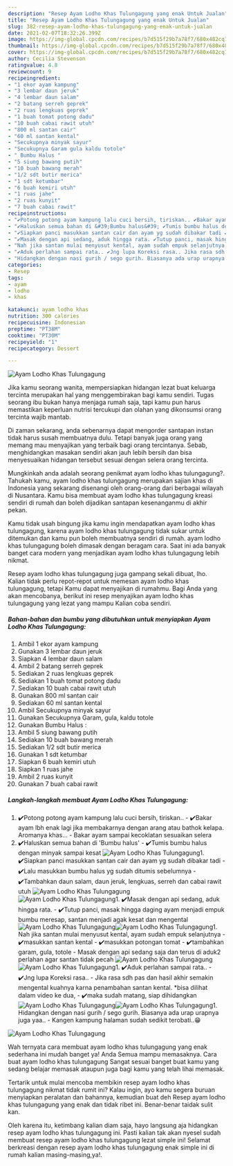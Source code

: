 ```yaml
---
description: "Resep Ayam Lodho Khas Tulungagung yang enak Untuk Jualan"
title: "Resep Ayam Lodho Khas Tulungagung yang enak Untuk Jualan"
slug: 382-resep-ayam-lodho-khas-tulungagung-yang-enak-untuk-jualan
date: 2021-02-07T18:32:26.399Z
image: https://img-global.cpcdn.com/recipes/b7d515f29b7a78f7/680x482cq70/ayam-lodho-khas-tulungagung-foto-resep-utama.jpg
thumbnail: https://img-global.cpcdn.com/recipes/b7d515f29b7a78f7/680x482cq70/ayam-lodho-khas-tulungagung-foto-resep-utama.jpg
cover: https://img-global.cpcdn.com/recipes/b7d515f29b7a78f7/680x482cq70/ayam-lodho-khas-tulungagung-foto-resep-utama.jpg
author: Cecilia Stevenson
ratingvalue: 4.8
reviewcount: 9
recipeingredient:
- "1 ekor ayam kampung"
- "3 lembar daun jeruk"
- "4 lembar daun salam"
- "2 batang serreh geprek"
- "2 ruas lengkuas geprek"
- "1 buah tomat potong dadu"
- "10 buah cabai rawit utuh"
- "800 ml santan cair"
- "60 ml santan kental"
- "Secukupnya minyak sayur"
- "Secukupnya Garam gula kaldu totole"
- " Bumbu Halus "
- "5 siung bawang putih"
- "10 buah bawang merah"
- "1/2 sdt butir merica"
- "1 sdt ketumbar"
- "6 buah kemiri utuh"
- "1 ruas jahe"
- "2 ruas kunyit"
- "7 buah cabai rawit"
recipeinstructions:
- "✔️Potong potong ayam kampung lalu cuci bersih, tiriskan.. ✔️Bakar ayam lbh enak lagi jika membakarnya dengan arang atau bathok kelapa. Aromanya khas... Bakar ayam sampai kecoklatan sesuaikan selera"
- "✔️Haluskan semua bahan di &#39;Bumbu halus&#39; ✔️Tumis bumbu halus dengan minyak sampai kesat"
- "✔️Siapkan panci masukkan santan cair dan ayam yg sudah dibakar tadi ✔️Lalu masukkan bumbu halus yg sudah ditumis sebelumnya ✔️Tambahkan daun salam, daun jeruk, lengkuas, serreh dan cabai rawit utuh"
- "✔️Masak dengan api sedang, aduk hingga rata. ✔️Tutup panci, masak hingga daging ayam menjadi empuk bumbu meresap, santan menjadi agak kesat dan mengental"
- "Nah jika santan mulai menyusut kental, ayam sudah empuk selanjutnya ✔️masukkan santan kental ✔️masukkan potongan tomat  ✔️tambahkan garam, gula, totole Masak dengan api sedang saja dan terus di aduk2 perlahan agar santan tidak pecah"
- "✔️Aduk perlahan sampai rata.. ✔️Jng lupa Koreksi rasa.. Jika rasa sdh pas dan hasil akhir semakin mengental kuahnya karna penambahan santan kental. *bisa dilihat dalam video ke dua, ✔️maka sudah matang, siap dihidangkan"
- "Hidangkan dengan nasi gurih / sego gurih. Biasanya ada urap urapnya juga yaa.. Kangen kampung halaman sudah sedikit terobati..😁"
categories:
- Resep
tags:
- ayam
- lodho
- khas

katakunci: ayam lodho khas 
nutrition: 300 calories
recipecuisine: Indonesian
preptime: "PT38M"
cooktime: "PT30M"
recipeyield: "1"
recipecategory: Dessert

---
```



![Ayam Lodho Khas Tulungagung](https://img-global.cpcdn.com/recipes/b7d515f29b7a78f7/680x482cq70/ayam-lodho-khas-tulungagung-foto-resep-utama.jpg)

Jika kamu seorang wanita, mempersiapkan hidangan lezat buat keluarga tercinta merupakan hal yang menggembirakan bagi kamu sendiri. Tugas seorang ibu bukan hanya menjaga rumah saja, tapi kamu pun harus memastikan keperluan nutrisi tercukupi dan olahan yang dikonsumsi orang tercinta wajib mantab.

Di zaman  sekarang, anda sebenarnya dapat mengorder santapan instan tidak harus susah membuatnya dulu. Tetapi banyak juga orang yang memang mau menyajikan yang terbaik bagi orang tercintanya. Sebab, menghidangkan masakan sendiri akan jauh lebih bersih dan bisa menyesuaikan hidangan tersebut sesuai dengan selera orang tercinta. 



Mungkinkah anda adalah seorang penikmat ayam lodho khas tulungagung?. Tahukah kamu, ayam lodho khas tulungagung merupakan sajian khas di Indonesia yang sekarang disenangi oleh orang-orang dari berbagai wilayah di Nusantara. Kamu bisa membuat ayam lodho khas tulungagung kreasi sendiri di rumah dan boleh dijadikan santapan kesenanganmu di akhir pekan.

Kamu tidak usah bingung jika kamu ingin mendapatkan ayam lodho khas tulungagung, karena ayam lodho khas tulungagung tidak sukar untuk ditemukan dan kamu pun boleh membuatnya sendiri di rumah. ayam lodho khas tulungagung boleh dimasak dengan beragam cara. Saat ini ada banyak banget cara modern yang menjadikan ayam lodho khas tulungagung lebih nikmat.

Resep ayam lodho khas tulungagung juga gampang sekali dibuat, lho. Kalian tidak perlu repot-repot untuk memesan ayam lodho khas tulungagung, tetapi Kamu dapat menyajikan di rumahmu. Bagi Anda yang akan mencobanya, berikut ini resep menyajikan ayam lodho khas tulungagung yang lezat yang mampu Kalian coba sendiri.

<!--inarticleads1-->

##### Bahan-bahan dan bumbu yang dibutuhkan untuk menyiapkan Ayam Lodho Khas Tulungagung:

1. Ambil 1 ekor ayam kampung
1. Gunakan 3 lembar daun jeruk
1. Siapkan 4 lembar daun salam
1. Ambil 2 batang serreh geprek
1. Sediakan 2 ruas lengkuas geprek
1. Sediakan 1 buah tomat potong dadu
1. Sediakan 10 buah cabai rawit utuh
1. Gunakan 800 ml santan cair
1. Sediakan 60 ml santan kental
1. Ambil Secukupnya minyak sayur
1. Gunakan Secukupnya Garam, gula, kaldu totole
1. Gunakan  Bumbu Halus :
1. Ambil 5 siung bawang putih
1. Sediakan 10 buah bawang merah
1. Sediakan 1/2 sdt butir merica
1. Gunakan 1 sdt ketumbar
1. Siapkan 6 buah kemiri utuh
1. Siapkan 1 ruas jahe
1. Ambil 2 ruas kunyit
1. Gunakan 7 buah cabai rawit




<!--inarticleads2-->

##### Langkah-langkah membuat Ayam Lodho Khas Tulungagung:

1. ✔️Potong potong ayam kampung lalu cuci bersih, tiriskan.. - ✔️Bakar ayam lbh enak lagi jika membakarnya dengan arang atau bathok kelapa. Aromanya khas... - Bakar ayam sampai kecoklatan sesuaikan selera
1. ✔️Haluskan semua bahan di &#39;Bumbu halus&#39; - ✔️Tumis bumbu halus dengan minyak sampai kesat
<img src="//assets-global.cpcdn.com/assets/icons/button_play-2c75c40dde080a61004c1f40b05d8f140eaff45d7e9e6481dc71c63d2e7c4909.png" alt="Ayam Lodho Khas Tulungagung">1. ✔️Siapkan panci masukkan santan cair dan ayam yg sudah dibakar tadi - ✔️Lalu masukkan bumbu halus yg sudah ditumis sebelumnya - ✔️Tambahkan daun salam, daun jeruk, lengkuas, serreh dan cabai rawit utuh
<img src="//assets-global.cpcdn.com/assets/icons/button_play-2c75c40dde080a61004c1f40b05d8f140eaff45d7e9e6481dc71c63d2e7c4909.png" alt="Ayam Lodho Khas Tulungagung"><img src="//assets-global.cpcdn.com/assets/icons/button_play-2c75c40dde080a61004c1f40b05d8f140eaff45d7e9e6481dc71c63d2e7c4909.png" alt="Ayam Lodho Khas Tulungagung">1. ✔️Masak dengan api sedang, aduk hingga rata. - ✔️Tutup panci, masak hingga daging ayam menjadi empuk bumbu meresap, santan menjadi agak kesat dan mengental
<img src="//assets-global.cpcdn.com/assets/icons/button_play-2c75c40dde080a61004c1f40b05d8f140eaff45d7e9e6481dc71c63d2e7c4909.png" alt="Ayam Lodho Khas Tulungagung"><img src="//assets-global.cpcdn.com/assets/icons/button_play-2c75c40dde080a61004c1f40b05d8f140eaff45d7e9e6481dc71c63d2e7c4909.png" alt="Ayam Lodho Khas Tulungagung">1. Nah jika santan mulai menyusut kental, ayam sudah empuk selanjutnya - ✔️masukkan santan kental - ✔️masukkan potongan tomat  - ✔️tambahkan garam, gula, totole - Masak dengan api sedang saja dan terus di aduk2 perlahan agar santan tidak pecah
<img src="//assets-global.cpcdn.com/assets/icons/button_play-2c75c40dde080a61004c1f40b05d8f140eaff45d7e9e6481dc71c63d2e7c4909.png" alt="Ayam Lodho Khas Tulungagung"><img src="//assets-global.cpcdn.com/assets/icons/button_play-2c75c40dde080a61004c1f40b05d8f140eaff45d7e9e6481dc71c63d2e7c4909.png" alt="Ayam Lodho Khas Tulungagung">1. ✔️Aduk perlahan sampai rata.. - ✔️Jng lupa Koreksi rasa.. - Jika rasa sdh pas dan hasil akhir semakin mengental kuahnya karna penambahan santan kental. *bisa dilihat dalam video ke dua, - ✔️maka sudah matang, siap dihidangkan
<img src="//assets-global.cpcdn.com/assets/icons/button_play-2c75c40dde080a61004c1f40b05d8f140eaff45d7e9e6481dc71c63d2e7c4909.png" alt="Ayam Lodho Khas Tulungagung"><img src="//assets-global.cpcdn.com/assets/icons/button_play-2c75c40dde080a61004c1f40b05d8f140eaff45d7e9e6481dc71c63d2e7c4909.png" alt="Ayam Lodho Khas Tulungagung">1. Hidangkan dengan nasi gurih / sego gurih. Biasanya ada urap urapnya juga yaa.. - Kangen kampung halaman sudah sedikit terobati..😁
<img src="//assets-global.cpcdn.com/assets/icons/button_play-2c75c40dde080a61004c1f40b05d8f140eaff45d7e9e6481dc71c63d2e7c4909.png" alt="Ayam Lodho Khas Tulungagung">



Wah ternyata cara membuat ayam lodho khas tulungagung yang enak sederhana ini mudah banget ya! Anda Semua mampu memasaknya. Cara buat ayam lodho khas tulungagung Sangat sesuai banget buat kamu yang sedang belajar memasak ataupun juga bagi kamu yang telah lihai memasak.

Tertarik untuk mulai mencoba membikin resep ayam lodho khas tulungagung nikmat tidak rumit ini? Kalau ingin, ayo kamu segera buruan menyiapkan peralatan dan bahannya, kemudian buat deh Resep ayam lodho khas tulungagung yang enak dan tidak ribet ini. Benar-benar taidak sulit kan. 

Oleh karena itu, ketimbang kalian diam saja, hayo langsung aja hidangkan resep ayam lodho khas tulungagung ini. Pasti kalian tak akan nyesel sudah membuat resep ayam lodho khas tulungagung lezat simple ini! Selamat berkreasi dengan resep ayam lodho khas tulungagung enak simple ini di rumah kalian masing-masing,ya!.

